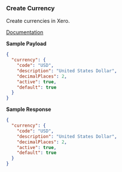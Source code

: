 ### Create Currency

Create currencies in Xero.

[Documentation](https://xeroapi.github.io/xero-node/accounting/index.html#api-Accounting-createCurrency)


**Sample Payload**

```json
{
  "currency": {
    "code": "USD",
    "description": "United States Dollar",
    "decimalPlaces": 2,
    "active": true,
    "default": true
  }
}
```

**Sample Response**
```json
{
  "currency": {
    "code": "USD",
    "description": "United States Dollar",
    "decimalPlaces": 2,
    "active": true,
    "default": true
  }
}
```


